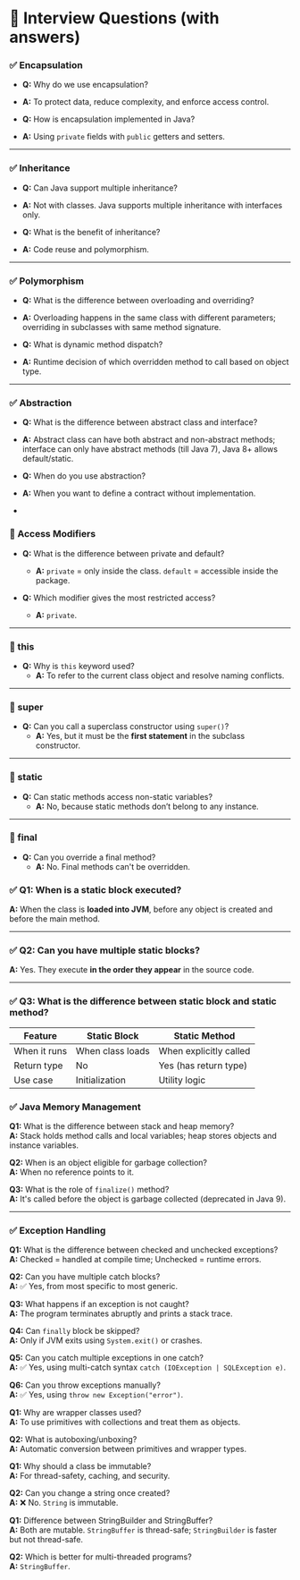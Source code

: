 # 🎯 Interview Questions (with answers)

### ✅ Encapsulation
- **Q:** Why do we use encapsulation?
- **A:** To protect data, reduce complexity, and enforce access control.

- **Q:** How is encapsulation implemented in Java?
- **A:** Using `private` fields with `public` getters and setters.

---

### ✅ Inheritance
- **Q:** Can Java support multiple inheritance?
- **A:** Not with classes. Java supports multiple inheritance with interfaces only.

- **Q:** What is the benefit of inheritance?
- **A:** Code reuse and polymorphism.

---

### ✅ Polymorphism
- **Q:** What is the difference between overloading and overriding?
- **A:** Overloading happens in the same class with different parameters; overriding in subclasses with same method signature.

- **Q:** What is dynamic method dispatch?
- **A:** Runtime decision of which overridden method to call based on object type.

---

### ✅ Abstraction
- **Q:** What is the difference between abstract class and interface?
- **A:** Abstract class can have both abstract and non-abstract methods; interface can only have abstract methods (till Java 7), Java 8+ allows default/static.

- **Q:** When do you use abstraction?
- **A:** When you want to define a contract without implementation.
- 
### 🔐 Access Modifiers
- **Q:** What is the difference between private and default?
  - **A:** `private` = only inside the class. `default` = accessible inside the package.

- **Q:** Which modifier gives the most restricted access?
  - **A:** `private`.

---

### 📍 this
- **Q:** Why is `this` keyword used?
  - **A:** To refer to the current class object and resolve naming conflicts.

---

### 🧭 super
- **Q:** Can you call a superclass constructor using `super()`?
  - **A:** Yes, but it must be the **first statement** in the subclass constructor.

---

### 🔁 static
- **Q:** Can static methods access non-static variables?
  - **A:** No, because static methods don’t belong to any instance.

---

### 🚫 final
- **Q:** Can you override a final method?
  - **A:** No. Final methods can't be overridden.
  
### ✅ Q1: When is a static block executed?
**A:** When the class is **loaded into JVM**, before any object is created and before the main method.

---

### ✅ Q2: Can you have multiple static blocks?
**A:** Yes. They execute **in the order they appear** in the source code.

---

### ✅ Q3: What is the difference between static block and static method?
| Feature        | Static Block                 | Static Method              |
|----------------|------------------------------|----------------------------|
| When it runs   | When class loads             | When explicitly called     |
| Return type    | No                           | Yes (has return type)      |
| Use case       | Initialization               | Utility logic              |
### ✅ Java Memory Management

**Q1:** What is the difference between stack and heap memory?  
**A:** Stack holds method calls and local variables; heap stores objects and instance variables.

**Q2:** When is an object eligible for garbage collection?  
**A:** When no reference points to it.

**Q3:** What is the role of `finalize()` method?  
**A:** It's called before the object is garbage collected (deprecated in Java 9).

---

### ✅ Exception Handling

**Q1:** What is the difference between checked and unchecked exceptions?  
**A:** Checked = handled at compile time; Unchecked = runtime errors.

**Q2:** Can you have multiple catch blocks?  
**A:** ✅ Yes, from most specific to most generic.

**Q3:** What happens if an exception is not caught?  
**A:** The program terminates abruptly and prints a stack trace.

**Q4:** Can `finally` block be skipped?  
**A:** Only if JVM exits using `System.exit()` or crashes.

**Q5:** Can you catch multiple exceptions in one catch?  
**A:** ✅ Yes, using multi-catch syntax `catch (IOException | SQLException e)`.

**Q6:** Can you throw exceptions manually?  
**A:** ✅ Yes, using `throw new Exception("error")`.

**Q1:** Why are wrapper classes used?  
**A:** To use primitives with collections and treat them as objects.

**Q2:** What is autoboxing/unboxing?  
**A:** Automatic conversion between primitives and wrapper types.

**Q1:** Why should a class be immutable?  
**A:** For thread-safety, caching, and security.

**Q2:** Can you change a string once created?  
**A:** ❌ No. `String` is immutable.

**Q1:** Difference between StringBuilder and StringBuffer?  
**A:** Both are mutable. `StringBuffer` is thread-safe; `StringBuilder` is faster but not thread-safe.

**Q2:** Which is better for multi-threaded programs?  
**A:** `StringBuffer`.

